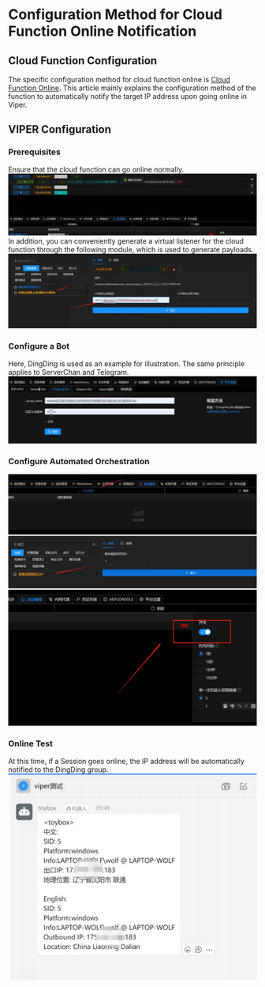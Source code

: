 # Configuration Method for Cloud Function Online Notification

## Cloud Function Configuration
The specific configuration method for cloud function online is [Cloud Function Online](./cloud_function_online).
This article mainly explains the configuration method of the function to automatically notify the target IP address upon going online in Viper.

## VIPER Configuration

### Prerequisites
Ensure that the cloud function can go online normally.
![](img\cloud_function_online_notification_configuration\1.webp)
In addition, you can conveniently generate a virtual listener for the cloud function through the following module, which is used to generate payloads.
![](img\cloud_function_online_notification_configuration\2.webp)

### Configure a Bot
Here, DingDing is used as an example for illustration. The same principle applies to ServerChan and Telegram.
![](img\cloud_function_online_notification_configuration\3.webp)

### Configure Automated Orchestration
![](img\cloud_function_online_notification_configuration\4.webp)
![](img\cloud_function_online_notification_configuration\5.webp)
![](img\cloud_function_online_notification_configuration\6.webp)

### Online Test
At this time, if a Session goes online, the IP address will be automatically notified to the DingDing group.
![](img\cloud_function_online_notification_configuration\7.webp)